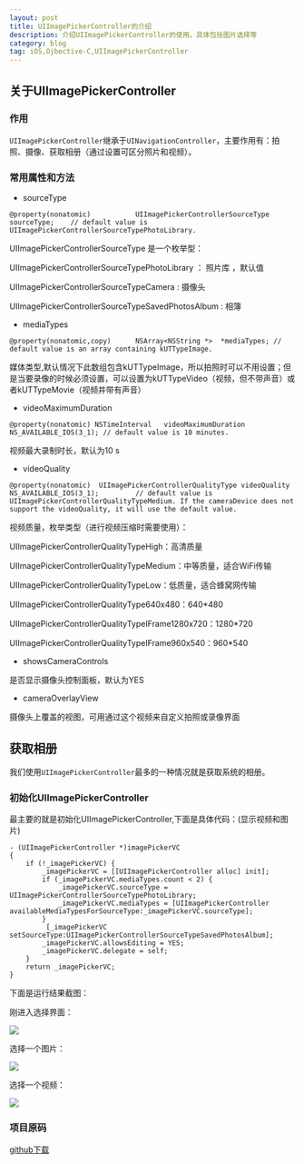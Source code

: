 ```yaml
---
layout: post
title: UIImagePickerController的介绍
description: 介绍UIImagePickerController的使用。具体包括图片选择等
category: blog
tag: iOS,Ojbective-C,UIImagePickerController
---
```


## 关于UIImagePickerController

### 作用

`UIImagePickerController`继承于`UINavigationController`，主要作用有：拍照、摄像、获取相册（通过设置可区分照片和视频）。

### 常用属性和方法

* sourceType

```
@property(nonatomic)           UIImagePickerControllerSourceType     sourceType;    // default value is UIImagePickerControllerSourceTypePhotoLibrary.
```
UIImagePickerControllerSourceType 是一个枚举型：

UIImagePickerControllerSourceTypePhotoLibrary ： 照片库
，默认值	

UIImagePickerControllerSourceTypeCamera : 摄像头

UIImagePickerControllerSourceTypeSavedPhotosAlbum : 相簿

* mediaTypes

```
@property(nonatomic,copy)      NSArray<NSString *>  *mediaTypes; // default value is an array containing kUTTypeImage.
```
媒体类型,默认情况下此数组包含kUTTypeImage，所以拍照时可以不用设置；但是当要录像的时候必须设置，可以设置为kUTTypeVideo（视频，但不带声音）或者kUTTypeMovie（视频并带有声音）

* videoMaximumDuration

```
@property(nonatomic) NSTimeInterval   videoMaximumDuration NS_AVAILABLE_IOS(3_1); // default value is 10 minutes.
```
视频最大录制时长，默认为10 s

* videoQuality

```
@property(nonatomic)  UIImagePickerControllerQualityType videoQuality NS_AVAILABLE_IOS(3_1);         // default value is UIImagePickerControllerQualityTypeMedium. If the cameraDevice does not support the videoQuality, it will use the default value.
```
视频质量，枚举类型（进行视频压缩时需要使用）：

UIImagePickerControllerQualityTypeHigh：高清质量

UIImagePickerControllerQualityTypeMedium：中等质量，适合WiFi传输

UIImagePickerControllerQualityTypeLow：低质量，适合蜂窝网传输

UIImagePickerControllerQualityType640x480：640*480

UIImagePickerControllerQualityTypeIFrame1280x720：1280*720

UIImagePickerControllerQualityTypeIFrame960x540：960*540

* showsCameraControls

是否显示摄像头控制面板，默认为YES

* cameraOverlayView

摄像头上覆盖的视图，可用通过这个视频来自定义拍照或录像界面


## 获取相册

我们使用`UIImagePickerController`最多的一种情况就是获取系统的相册。

### 初始化UIImagePickerController

最主要的就是初始化UIImagePickerController,下面是具体代码：(显示视频和图片)

```
- (UIImagePickerController *)imagePickerVC
{
    if (!_imagePickerVC) {
        _imagePickerVC = [[UIImagePickerController alloc] init];
        if (_imagePickerVC.mediaTypes.count < 2) {
            _imagePickerVC.sourceType = UIImagePickerControllerSourceTypePhotoLibrary;
            _imagePickerVC.mediaTypes = [UIImagePickerController availableMediaTypesForSourceType:_imagePickerVC.sourceType];
        }
         [_imagePickerVC setSourceType:UIImagePickerControllerSourceTypeSavedPhotosAlbum];
        _imagePickerVC.allowsEditing = YES;
        _imagePickerVC.delegate = self;
    }
    return _imagePickerVC;
}
```

下面是运行结果截图：

刚进入选择界面：

![](../../images/blog/ios_image_picker/image_picker_01.png)

选择一个图片：

![](../../images/blog/ios_image_picker/image_picker_02.png)

选择一个视频：

![](../../images/blog/ios_image_picker/image_picker_03.png)

### 项目原码

[github下载](https://github.com/MaxwellQi/ios_imagePicker)
